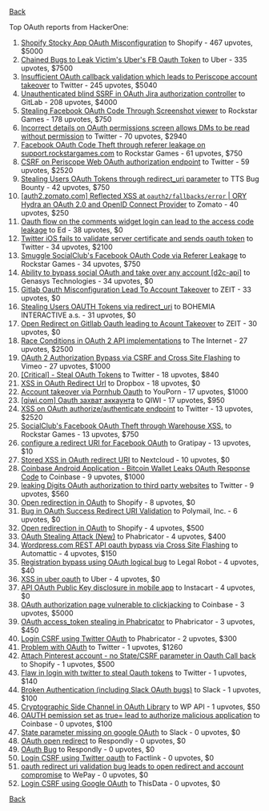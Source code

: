 [Back](../README.md)

Top OAuth reports from HackerOne:

1. [Shopify Stocky App OAuth Misconfiguration](https://hackerone.com/reports/740989) to Shopify - 467 upvotes, $5000
2. [Chained Bugs to Leak Victim's Uber's FB Oauth Token](https://hackerone.com/reports/202781) to Uber - 335 upvotes, $7500
3. [Insufficient OAuth callback validation which leads to Periscope account takeover](https://hackerone.com/reports/110293) to Twitter - 245 upvotes, $5040
4. [Unauthenticated blind SSRF in OAuth Jira authorization controller](https://hackerone.com/reports/398799) to GitLab - 208 upvotes, $4000
5. [Stealing Facebook OAuth Code Through Screenshot viewer](https://hackerone.com/reports/488269) to Rockstar Games - 178 upvotes, $750
6. [Incorrect details on OAuth permissions screen allows DMs to be read without permission](https://hackerone.com/reports/434763) to Twitter - 70 upvotes, $2940
7. [Facebook OAuth Code Theft through referer leakage on support.rockstargames.com](https://hackerone.com/reports/482743) to Rockstar Games - 61 upvotes, $750
8. [CSRF on Periscope Web OAuth authorization endpoint](https://hackerone.com/reports/215381) to Twitter - 59 upvotes, $2520
9. [Stealing Users OAuth Tokens through redirect_uri parameter](https://hackerone.com/reports/665651) to TTS Bug Bounty - 42 upvotes, $750
10. [[auth2.zomato.com] Reflected XSS at `oauth2/fallbacks/error` | ORY Hydra an OAuth 2.0 and OpenID Connect Provider](https://hackerone.com/reports/456333) to Zomato - 40 upvotes, $250
11. [Oauth flow on the comments widget login can lead to the access code leakage](https://hackerone.com/reports/292783) to Ed - 38 upvotes, $0
12. [Twitter iOS fails to validate server certificate and sends oauth token](https://hackerone.com/reports/168538) to Twitter - 34 upvotes, $2100
13. [Smuggle SocialClub's Facebook OAuth Code via Referer Leakage](https://hackerone.com/reports/342709) to Rockstar Games - 34 upvotes, $750
14. [Ability to bypass social OAuth and take over any account [d2c-api]](https://hackerone.com/reports/729960) to Genasys Technologies - 34 upvotes, $0
15. [Gitlab Oauth Misconfiguration Lead To Account Takeover](https://hackerone.com/reports/541701) to ZEIT - 33 upvotes, $0
16. [Stealing Users OAUTH Tokens via redirect_uri](https://hackerone.com/reports/405100) to BOHEMIA INTERACTIVE a.s. - 31 upvotes, $0
17. [Open Redirect on Gitllab Oauth leading to Acount Takeover](https://hackerone.com/reports/677617) to ZEIT - 30 upvotes, $0
18. [Race Conditions in OAuth 2 API implementations](https://hackerone.com/reports/55140) to The Internet - 27 upvotes, $2500
19. [OAuth 2 Authorization Bypass via CSRF and Cross Site Flashing](https://hackerone.com/reports/136582) to Vimeo - 27 upvotes, $1000
20. [[Critical] - Steal OAuth Tokens](https://hackerone.com/reports/131202) to Twitter - 18 upvotes, $840
21. [XSS in OAuth Redirect Url](https://hackerone.com/reports/163707) to Dropbox - 18 upvotes, $0
22. [Account takeover via Pornhub Oauth](https://hackerone.com/reports/192648) to YouPorn - 17 upvotes, $1000
23. [[qiwi.com] Oauth захват аккаунта](https://hackerone.com/reports/159507) to QIWI - 17 upvotes, $950
24. [XSS on OAuth authorize/authenticate endpoint](https://hackerone.com/reports/87040) to Twitter - 13 upvotes, $2520
25. [SocialClub's Facebook OAuth Theft through Warehouse XSS.](https://hackerone.com/reports/316948) to Rockstar Games - 13 upvotes, $750
26. [configure a redirect URI for Facebook OAuth](https://hackerone.com/reports/140432) to Gratipay - 13 upvotes, $10
27. [Stored XSS in OAuth redirect URI](https://hackerone.com/reports/261138) to Nextcloud - 10 upvotes, $0
28. [Coinbase Android Application - Bitcoin Wallet Leaks OAuth Response Code](https://hackerone.com/reports/5314) to Coinbase - 9 upvotes, $1000
29. [leaking Digits OAuth authorization to third party websites](https://hackerone.com/reports/166942) to Twitter - 9 upvotes, $560
30. [Open redirection in OAuth](https://hackerone.com/reports/405697) to Shopify - 8 upvotes, $0
31. [Bug in OAuth Success Redirect URI Validation](https://hackerone.com/reports/753547) to Polymail, Inc. - 6 upvotes, $0
32. [Open redirection in OAuth](https://hackerone.com/reports/55525) to Shopify - 4 upvotes, $500
33. [OAuth Stealing Attack (New)](https://hackerone.com/reports/3930) to Phabricator - 4 upvotes, $400
34. [Wordpress.com REST API oauth bypass via Cross Site Flashing](https://hackerone.com/reports/176308) to Automattic - 4 upvotes, $150
35. [Registration bypass using OAuth logical bug](https://hackerone.com/reports/64946) to Legal Robot - 4 upvotes, $40
36. [XSS in uber oauth](https://hackerone.com/reports/131052) to Uber - 4 upvotes, $0
37. [API OAuth Public Key disclosure in mobile app](https://hackerone.com/reports/160120) to Instacart - 4 upvotes, $0
38. [OAuth authorization page vulnerable to clickjacking](https://hackerone.com/reports/65825) to Coinbase - 3 upvotes, $5000
39. [OAuth access_token stealing in Phabricator](https://hackerone.com/reports/3596) to Phabricator - 3 upvotes, $450
40. [Login CSRF using Twitter OAuth](https://hackerone.com/reports/2228) to Phabricator - 2 upvotes, $300
41. [Problem with OAuth](https://hackerone.com/reports/46485) to Twitter - 1 upvotes, $1260
42. [Attach Pinterest account - no State/CSRF parameter in Oauth Call back](https://hackerone.com/reports/111218) to Shopify - 1 upvotes, $500
43. [Flaw in login with twitter to steal Oauth tokens](https://hackerone.com/reports/44492) to Twitter - 1 upvotes, $140
44. [Broken Authentication (including Slack OAuth bugs)](https://hackerone.com/reports/2559) to Slack - 1 upvotes, $100
45. [Cryptographic Side Channel in OAuth Library](https://hackerone.com/reports/31168) to WP API - 1 upvotes, $50
46. [OAUTH pemission set as true= lead to authorize malicious application](https://hackerone.com/reports/87561) to Coinbase - 0 upvotes, $100
47. [State parameter missing on google OAuth](https://hackerone.com/reports/2688) to Slack - 0 upvotes, $0
48. [OAuth open redirect](https://hackerone.com/reports/7900) to Respondly - 0 upvotes, $0
49. [OAuth Bug](https://hackerone.com/reports/9460) to Respondly - 0 upvotes, $0
50. [Login CSRF using Twitter oauth](https://hackerone.com/reports/13555) to Factlink - 0 upvotes, $0
51. [oauth redirect uri validation bug leads to open redirect and account compromise](https://hackerone.com/reports/20661) to WePay - 0 upvotes, $0
52. [Login CSRF using Google OAuth](https://hackerone.com/reports/118737) to ThisData - 0 upvotes, $0


[Back](../README.md)